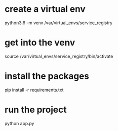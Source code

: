 # create a virtual env
python3.6 -m venv /var/virtual_envs/service_registry

# get into the venv
source /var/virtual_envs/service_registry/bin/activate

# install the packages
pip install -r requirements.txt

# run the project
python app.py
